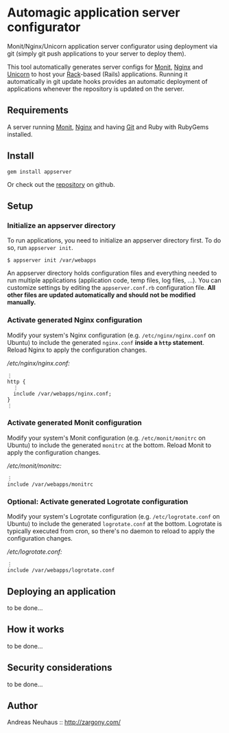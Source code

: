 Automagic application server configurator
=========================================

Monit/Nginx/Unicorn application server configurator using deployment via git
(simply git push applications to your server to deploy them).

This tool automatically generates server configs for [Monit][monit],
[Nginx][nginx] and [Unicorn][unicorn] to host your [Rack][rack]-based (Rails)
applications. Running it automatically in git update hooks provides an
automatic deployment of applications whenever the repository is updated
on the server.

Requirements
------------

A server running [Monit][monit], [Nginx][nginx] and having [Git][git] and
Ruby with RubyGems installed.

Install
-------

    gem install appserver

Or check out the [repository][repo] on github.

Setup
-----

### Initialize an appserver directory

To run applications, you need to initialize an appserver directory first. To
do so, run `appserver init`.

    $ appserver init /var/webapps

An appserver directory holds configuration files and everything needed to run
multiple applications (application code, temp files, log files, ...). You can
customize settings by editing the `appserver.conf.rb` configuration file. **All
other files are updated automatically and should not be modified manually.**

### Activate generated Nginx configuration

Modify your system's Nginx configuration (e.g. `/etc/nginx/nginx.conf` on
Ubuntu) to include the generated `nginx.conf` **inside a `http` statement**.
Reload Nginx to apply the configuration changes.

*/etc/nginx/nginx.conf:*

    ⋮
    http {
      ⋮
      include /var/webapps/nginx.conf;
    }
    ⋮

### Activate generated Monit configuration

Modify your system's Monit configuration (e.g. `/etc/monit/monitrc` on Ubuntu)
to include the generated `monitrc` at the bottom. Reload Monit to apply the
configuration changes.

*/etc/monit/monitrc:*

    ⋮
    include /var/webapps/monitrc

### Optional: Activate generated Logrotate configuration

Modify your system's Logrotate configuration (e.g. `/etc/logrotate.conf` on
Ubuntu) to include the generated `logrotate.conf` at the bottom. Logrotate
is typically executed from cron, so there's no daemon to reload to apply the
configuration changes.

*/etc/logrotate.conf:*

    ⋮
    include /var/webapps/logrotate.conf

Deploying an application
------------------------

to be done...

How it works
------------

to be done...

Security considerations
-----------------------

to be done...

Author
------

Andreas Neuhaus :: <http://zargony.com/>

[repo]: http://github.com/zargony/appserver/
[monit]: http://mmonit.com/monit/
[nginx]: http://nginx.com/
[unicorn]: http://unicorn.bogomips.org/
[git]: http://git-scm.com/
[rack]: http://rack.rubyforge.org/
